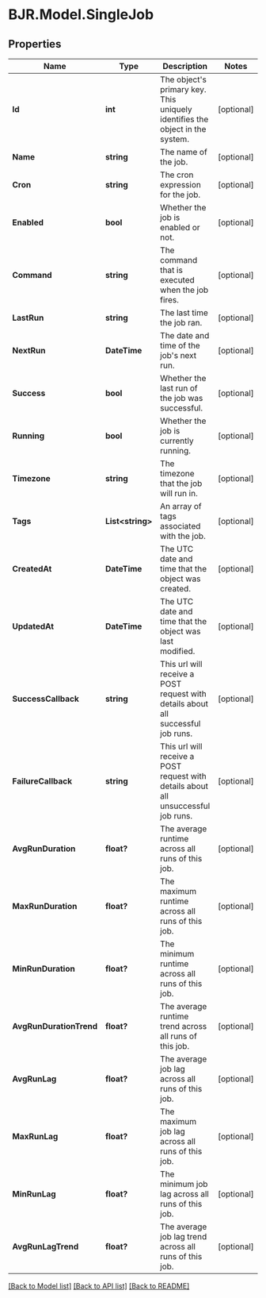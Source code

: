 # BJR.Model.SingleJob

## Properties

Name | Type | Description | Notes
------------ | ------------- | ------------- | -------------
**Id** | **int** | The object&#39;s primary key. This uniquely identifies the object in the system. | [optional] 
**Name** | **string** | The name of the job. | [optional] 
**Cron** | **string** | The cron expression for the job. | [optional] 
**Enabled** | **bool** | Whether the job is enabled or not. | [optional] 
**Command** | **string** | The command that is executed when the job fires. | [optional] 
**LastRun** | **string** | The last time the job ran. | [optional] 
**NextRun** | **DateTime** | The date and time of the job&#39;s next run. | [optional] 
**Success** | **bool** | Whether the last run of the job was successful. | [optional] 
**Running** | **bool** | Whether the job is currently running. | [optional] 
**Timezone** | **string** | The timezone that the job will run in. | [optional] 
**Tags** | **List&lt;string&gt;** | An array of tags associated with the job. | [optional] 
**CreatedAt** | **DateTime** | The UTC date and time that the object was created. | [optional] 
**UpdatedAt** | **DateTime** | The UTC date and time that the object was last modified. | [optional] 
**SuccessCallback** | **string** | This url will receive a POST request with details about all successful job runs. | [optional] 
**FailureCallback** | **string** | This url will receive a POST request with details about all unsuccessful job runs. | [optional] 
**AvgRunDuration** | **float?** | The average runtime across all runs of this job. | [optional] 
**MaxRunDuration** | **float?** | The maximum runtime across all runs of this job. | [optional] 
**MinRunDuration** | **float?** | The minimum runtime across all runs of this job. | [optional] 
**AvgRunDurationTrend** | **float?** | The average runtime trend across all runs of this job. | [optional] 
**AvgRunLag** | **float?** | The average job lag across all runs of this job. | [optional] 
**MaxRunLag** | **float?** | The maximum job lag across all runs of this job. | [optional] 
**MinRunLag** | **float?** | The minimum job lag across all runs of this job. | [optional] 
**AvgRunLagTrend** | **float?** | The average job lag trend across all runs of this job. | [optional] 

[[Back to Model list]](../README.md#documentation-for-models) [[Back to API list]](../README.md#documentation-for-api-endpoints) [[Back to README]](../README.md)

